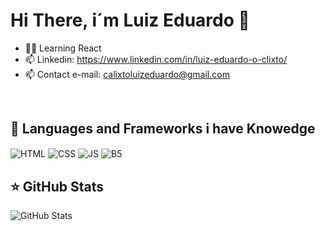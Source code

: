 ## <h1> Hi There, i´m Luiz Eduardo 🦎 </h1>



- 👨‍💻 Learning React
- 📫 Linkedin: https://www.linkedin.com/in/luiz-eduardo-o-clixto/
- 📫 Contact e-mail: calixtoluizeduardo@gmail.com

<div style="display: inline_block"><br>
  <h2>  🚀 Languages and Frameworks i have Knowedge </h2>
  <img align="center" alt="HTML" src="https://img.shields.io/badge/HTML5-E34F26?style=for-the-badge&logo=html5&logoColor=white"/>
  <img align="center" alt="CSS" src="https://img.shields.io/badge/CSS3-1572B6?style=for-the-badge&logo=css3&logoColor=white"/>
  <img align="center" alt="JS" src="https://img.shields.io/badge/JavaScript-F7DF1E?style=for-the-badge&logo=javascript&logoColor=black"/>
  <img align="center" alt="B5" src="https://img.shields.io/badge/Bootstrap-563D7C?style=for-the-badge&logo=bootstrap&logoColor=white"/>
  
</div>

## ⭐ GitHub Stats

![GitHub Stats](https://github-readme-stats.vercel.app/api?username=iuricode&show_icons=true)
  
  

  


